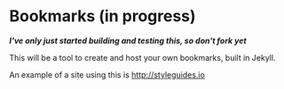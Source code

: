 Bookmarks (in progress)
=========

***I've only just started building and testing this, so don't fork yet***

This will be a tool to create and host your own bookmarks, built in Jekyll.

An example of a site using this is http://styleguides.io
